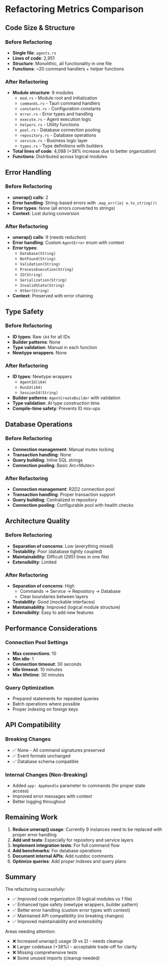 # Refactoring Metrics Comparison

## Code Size & Structure

### Before Refactoring
- **Single file**: `agents.rs`
- **Lines of code**: 2,951
- **Structure**: Monolithic, all functionality in one file
- **Functions**: ~20 command handlers + helper functions

### After Refactoring
- **Module structure**: 9 modules
  - `mod.rs` - Module root and initialization
  - `commands.rs` - Tauri command handlers
  - `constants.rs` - Configuration constants
  - `error.rs` - Error types and handling
  - `execute.rs` - Agent execution logic
  - `helpers.rs` - Utility functions
  - `pool.rs` - Database connection pooling
  - `repository.rs` - Database operations
  - `service.rs` - Business logic layer
  - `types.rs` - Type definitions with builders
- **Total lines of code**: 4,088 (+38% increase due to better organization)
- **Functions**: Distributed across logical modules

## Error Handling

### Before Refactoring
- **unwrap() calls**: 2
- **Error handling**: String-based errors with `.map_err(|e| e.to_string())`
- **Error types**: None (all errors converted to strings)
- **Context**: Lost during conversion

### After Refactoring
- **unwrap() calls**: 9 (needs reduction)
- **Error handling**: Custom `AgentError` enum with context
- **Error types**: 
  - `Database(String)`
  - `NotFound(String)`
  - `Validation(String)`
  - `ProcessExecution(String)`
  - `IO(String)`
  - `Serialization(String)`
  - `InvalidState(String)`
  - `Other(String)`
- **Context**: Preserved with error chaining

## Type Safety

### Before Refactoring
- **ID types**: Raw `i64` for all IDs
- **Builder patterns**: None
- **Type validation**: Manual in each function
- **Newtype wrappers**: None

### After Refactoring
- **ID types**: Newtype wrappers
  - `AgentId(i64)`
  - `RunId(i64)`
  - `SessionId(String)`
- **Builder patterns**: `AgentCreateBuilder` with validation
- **Type validation**: At type construction time
- **Compile-time safety**: Prevents ID mix-ups

## Database Operations

### Before Refactoring
- **Connection management**: Manual mutex locking
- **Transaction handling**: None
- **Query building**: Inline SQL strings
- **Connection pooling**: Basic Arc<Mutex<Connection>>

### After Refactoring
- **Connection management**: R2D2 connection pool
- **Transaction handling**: Proper transaction support
- **Query building**: Centralized in repository
- **Connection pooling**: Configurable pool with health checks

## Architecture Quality

### Before Refactoring
- **Separation of concerns**: Low (everything mixed)
- **Testability**: Poor (database tightly coupled)
- **Maintainability**: Difficult (2951 lines in one file)
- **Extensibility**: Limited

### After Refactoring
- **Separation of concerns**: High
  - Commands → Service → Repository → Database
  - Clear boundaries between layers
- **Testability**: Good (mockable interfaces)
- **Maintainability**: Improved (logical module structure)
- **Extensibility**: Easy to add new features

## Performance Considerations

### Connection Pool Settings
- **Max connections**: 10
- **Min idle**: 1
- **Connection timeout**: 30 seconds
- **Idle timeout**: 10 minutes
- **Max lifetime**: 30 minutes

### Query Optimization
- Prepared statements for repeated queries
- Batch operations where possible
- Proper indexing on foreign keys

## API Compatibility

### Breaking Changes
- ✅ None - All command signatures preserved
- ✅ Event formats unchanged
- ✅ Database schema compatible

### Internal Changes (Non-Breaking)
- Added `app: AppHandle` parameter to commands (for proper state access)
- Improved error messages with context
- Better logging throughout

## Remaining Work

1. **Reduce unwrap() usage**: Currently 9 instances need to be replaced with proper error handling
2. **Add unit tests**: Especially for repository and service layers
3. **Implement integration tests**: For full command flow
4. **Add benchmarks**: For database operations
5. **Document internal APIs**: Add rustdoc comments
6. **Optimize queries**: Add proper indexes and query plans

## Summary

The refactoring successfully:
- ✅ Improved code organization (9 logical modules vs 1 file)
- ✅ Enhanced type safety (newtype wrappers, builder pattern)
- ✅ Better error handling (custom error types with context)
- ✅ Maintained API compatibility (no breaking changes)
- ✅ Improved maintainability and extensibility

Areas needing attention:
- ❌ Increased unwrap() usage (9 vs 2) - needs cleanup
- ❌ Larger codebase (+38%) - acceptable trade-off for clarity
- ❌ Missing comprehensive tests
- ❌ Some unused imports (cleanup needed)